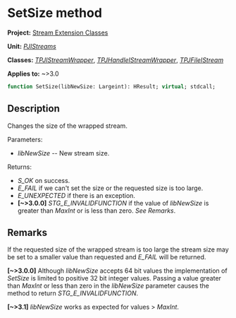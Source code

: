 # SetSize method

**Project:** [Stream Extension Classes](../API.md)

**Unit:** [_PJIStreams_](./PJIStreams.md)

**Classes:** [_TPJIStreamWrapper_](./TPJIStreamWrapper.md), [_TPJHandleIStreamWrapper_](./TPJHandleIStreamWrapper.md), [_TPJFileIStream_](./TPJFileIStream.md)

**Applies to:** ~>3.0

```pascal
function SetSize(libNewSize: Largeint): HResult; virtual; stdcall;
```

## Description

Changes the size of the wrapped stream.

Parameters:

* _libNewSize_ -- New stream size.

Returns:

* _S_OK_ on success.
* _E_FAIL_ if we can't set the size or the requested size is too large.
* _E_UNEXPECTED_ if there is an exception.
* **[~>3.0.0]** _STG_E_INVALIDFUNCTION_ if the value of _libNewSize_ is greater than _MaxInt_ or is less than zero. _See Remarks_.

## Remarks

If the requested size of the wrapped stream is too large the stream size may be set to a smaller value than requested and _E_FAIL_ will be returned.

**[~>3.0.0]** Although _libNewSize_ accepts 64 bit values the implementation of _SetSize_ is limited to positive 32 bit integer values. Passing a value greater than _MaxInt_ or less than zero in the _libNewSize_ parameter causes the method to return _STG_E_INVALIDFUNCTION_.

**[~>3.1]** _libNewSize_ works as expected for values > _MaxInt_.
